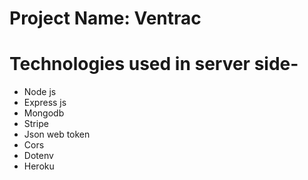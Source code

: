# Project Name: Ventrac

# Technologies used in server side-

- Node js
- Express js
- Mongodb
- Stripe
- Json web token
- Cors
- Dotenv
- Heroku
